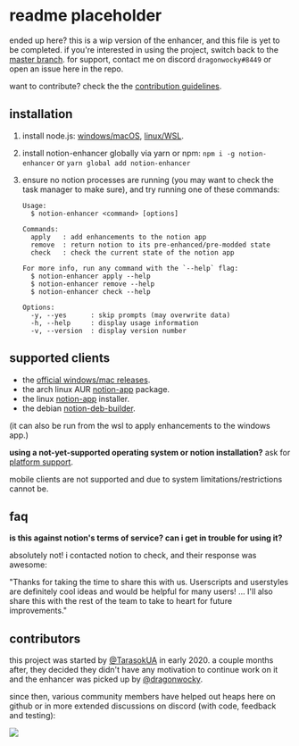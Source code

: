 # readme placeholder

ended up here? this is a wip version of the enhancer, and this file is yet to be completed.
if you're interested in using the project, switch back to the [master branch](https://github.com/dragonwocky/notion-enhancer).
for support, contact me on discord `dragonwocky#8449` or open an issue here in the repo.

want to contribute? check the the [contribution guidelines](CONTRIBUTING.md).

<!--
what?
why?
how?
support?
extension?
-->

## installation

1. install node.js: [windows/macOS](https://nodejs.org/en/download/), [linux/WSL](https://github.com/mklement0/n-install).
2. install notion-enhancer globally via yarn or npm:
   `npm i -g notion-enhancer` or `yarn global add notion-enhancer`
3. ensure no notion processes are running (you may want to check the task manager to make sure), and try running one of these commands:

   ```
   Usage:
     $ notion-enhancer <command> [options]

   Commands:
     apply   : add enhancements to the notion app
     remove  : return notion to its pre-enhanced/pre-modded state
     check   : check the current state of the notion app

   For more info, run any command with the `--help` flag:
     $ notion-enhancer apply --help
     $ notion-enhancer remove --help
     $ notion-enhancer check --help

   Options:
     -y, --yes      : skip prompts (may overwrite data)
     -h, --help     : display usage information
     -v, --version  : display version number
   ```

## supported clients

- the [official windows/mac releases](https://notion.so/desktop).
- the arch linux AUR [notion-app](https://aur.archlinux.org/packages/notion-app/) package.
- the linux [notion-app](https://github.com/jaredallard/notion-app) installer.
- the debian [notion-deb-builder](https://github.com/davidbailey00/notion-deb-builder/tree/229f2868e117e81858618783b83babd00c595000).

(it can also be run from the wsl to apply enhancements to the windows app.)

**using a not-yet-supported operating system or notion installation?** ask for
[platform support](https://github.com/dragonwocky/notion-enhancer/issues/new?assignees=&labels=enhancement&template=platform-support.md&title=).

mobile clients are not supported and due to system limitations/restrictions cannot be.

## faq

**is this against notion's terms of service? can i get in trouble for using it?**

absolutely not! i contacted notion to check, and their response was awesome:

"Thanks for taking the time to share this with us. Userscripts and userstyles are definitely cool ideas and would be helpful for many users! ... I'll also share this with the rest of the team to take to heart for future improvements."

## contributors

this project was started by [@TarasokUA](https://github.com/TarasokUA/) in early 2020.
a couple months after, they decided they didn't have any motivation to continue work on it and
the enhancer was picked up by [@dragonwocky](https://github.com/dragonwocky/).

since then, various community members have helped out heaps here on github or in more extended discussions on discord (with code, feedback and testing):

[![](https://contributors-img.web.app/image?repo=dragonwocky/notion-enhancer)](https://github.com/dragonwocky/notion-enhancer/graphs/contributors)
